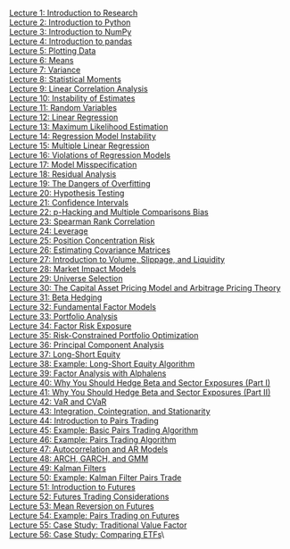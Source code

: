 [Lecture 1: Introduction to Research](https://github.com/quantopian/research_public/tree/master/notebooks/lectures/Introduction_to_Research)\
[Lecture 2: Introduction to Python](https://github.com/quantopian/research_public/tree/master/notebooks/lectures/Introduction_to_Python)\
[Lecture 3: Introduction to NumPy](https://github.com/quantopian/research_public/tree/master/notebooks/lectures/Introduction_to_NumPy)\
[Lecture 4: Introduction to pandas](https://github.com/quantopian/research_public/tree/master/notebooks/lectures/Introduction_to_Pandas)\
[Lecture 5: Plotting Data](https://github.com/quantopian/research_public/tree/master/notebooks/lectures/Plotting_Data)\
[Lecture 6: Means](https://github.com/quantopian/research_public/tree/master/notebooks/lectures/Means)\
[Lecture 7: Variance](https://github.com/quantopian/research_public/tree/master/notebooks/lectures/Variance)\
[Lecture 8: Statistical Moments](https://github.com/quantopian/research_public/tree/master/notebooks/lectures/Statistical_Moments)\
[Lecture 9: Linear Correlation Analysis](https://github.com/quantopian/research_public/tree/master/notebooks/lectures/Linear_Correlation_Analysis)\
[Lecture 10: Instability of Estimates](https://github.com/quantopian/research_public/tree/master/notebooks/lectures/Instability_of_Estimates)\
[Lecture 11: Random Variables](https://github.com/quantopian/research_public/tree/master/notebooks/lectures/Random_Variables)\
[Lecture 12: Linear Regression](https://github.com/quantopian/research_public/tree/master/notebooks/lectures/Linear_Regression)\
[Lecture 13: Maximum Likelihood Estimation](https://github.com/quantopian/research_public/tree/master/notebooks/lectures/Maximum_Likelihood_Estimation)\
[Lecture 14: Regression Model Instability](https://github.com/quantopian/research_public/tree/master/notebooks/lectures/Regression_Model_Instability)\
[Lecture 15: Multiple Linear Regression](https://github.com/quantopian/research_public/tree/master/notebooks/lectures/Multiple_Linear_Regression)\
[Lecture 16: Violations of Regression Models](https://github.com/quantopian/research_public/tree/master/notebooks/lectures/Violations_of_Regression_Models)\
[Lecture 17: Model Misspecification](https://github.com/quantopian/research_public/tree/master/notebooks/lectures/Model_Misspecification)\
[Lecture 18: Residual Analysis](https://github.com/quantopian/research_public/tree/master/notebooks/lectures/Residuals_Analysis)\
[Lecture 19: The Dangers of Overfitting](https://github.com/quantopian/research_public/tree/master/notebooks/lectures/The_Dangers_of_Overfitting)\
[Lecture 20: Hypothesis Testing](https://github.com/quantopian/research_public/tree/master/notebooks/lectures/Hypothesis_Testing)\
[Lecture 21: Confidence Intervals](https://github.com/quantopian/research_public/tree/master/notebooks/lectures/Confidence_Intervals)\
[Lecture 22: p-Hacking and Multiple Comparisons Bias](https://github.com/quantopian/research_public/tree/master/notebooks/lectures/p-Hacking_and_Multiple_Comparisons_Bias)\
[Lecture 23: Spearman Rank Correlation](https://github.com/quantopian/research_public/tree/master/notebooks/lectures/Spearman_Rank_Correlation)\
[Lecture 24: Leverage](https://github.com/quantopian/research_public/tree/master/notebooks/lectures/Leverage)\
[Lecture 25: Position Concentration Risk](https://github.com/quantopian/research_public/tree/master/notebooks/lectures/Position_Concentration_Risk)\
[Lecture 26: Estimating Covariance Matrices](https://github.com/quantopian/research_public/tree/master/notebooks/lectures/Estimating_Covariance_Matrices)\
[Lecture 27: Introduction to Volume, Slippage, and Liquidity](https://github.com/quantopian/research_public/tree/master/notebooks/lectures/Introduction_to_Volume_Slippage_and_Liquidity)\
[Lecture 28: Market Impact Models](https://github.com/quantopian/research_public/tree/master/notebooks/lectures/Market_Impact_Model)\
[Lecture 29: Universe Selection](https://github.com/quantopian/research_public/tree/master/notebooks/lectures/Universe_Selection)\
[Lecture 30: The Capital Asset Pricing Model and Arbitrage Pricing Theory](https://github.com/quantopian/research_public/tree/master/notebooks/lectures/CAPM_and_Arbitrage_Pricing_Theory)\
[Lecture 31: Beta Hedging](https://github.com/quantopian/research_public/tree/master/notebooks/lectures/Beta_Hedging)\
[Lecture 32: Fundamental Factor Models](https://github.com/quantopian/research_public/tree/master/notebooks/lectures/Fundamental_Factor_Models)\
[Lecture 33: Portfolio Analysis](https://github.com/quantopian/research_public/tree/master/notebooks/lectures/Portfolio_Analysis)\
[Lecture 34: Factor Risk Exposure](https://github.com/quantopian/research_public/tree/master/notebooks/lectures/Factor_Risk_Exposure)\
[Lecture 35: Risk-Constrained Portfolio Optimization](https://github.com/quantopian/research_public/tree/master/notebooks/lectures/Integration_Cointegration_and_Stationarity)\
[Lecture 36: Principal Component Analysis](https://github.com/quantopian/research_public/tree/master/notebooks/lectures/Linear_Correlation_Analysis)\
[Lecture 37: Long-Short Equity](https://github.com/quantopian/research_public/tree/master/notebooks/lectures/Long-Short_Equity)\
[Lecture 38: Example: Long-Short Equity Algorithm](https://github.com/quantopian/research_public/tree/master/notebooks/lectures/Fundamental_Factor_Models)\
[Lecture 39: Factor Analysis with Alphalens](https://github.com/quantopian/research_public/tree/master/notebooks/lectures/Fundamental_Factor_Models)\
[Lecture 40: Why You Should Hedge Beta and Sector Exposures (Part I)](https://github.com/quantopian/research_public/tree/master/notebooks/lectures/Fundamental_Factor_Models)\
[Lecture 41: Why You Should Hedge Beta and Sector Exposures (Part II)](https://github.com/quantopian/research_public/tree/master/notebooks/lectures/Fundamental_Factor_Models)\
[Lecture 42: VaR and CVaR](https://github.com/quantopian/research_public/tree/master/notebooks/lectures/VaR_and_CVaR)\
[Lecture 43: Integration, Cointegration, and Stationarity](https://github.com/quantopian/research_public/tree/master/notebooks/lectures/Integration_Cointegration_and_Stationarity)\
[Lecture 44: Introduction to Pairs Trading](https://github.com/quantopian/research_public/tree/master/notebooks/lectures/Introduction_to_Pairs_Trading)\
[Lecture 45: Example: Basic Pairs Trading Algorithm](https://github.com/quantopian/research_public/tree/master/notebooks/lectures/Introduction_to_Pairs_Trading)\
[Lecture 46: Example: Pairs Trading Algorithm](https://github.com/quantopian/research_public/tree/master/notebooks/lectures/Introduction_to_Pairs_Trading)\
[Lecture 47: Autocorrelation and AR Models](https://github.com/quantopian/research_public/tree/master/notebooks/lectures/Autocorrelation_and_AR_Models)\
[Lecture 48: ARCH, GARCH, and GMM](https://github.com/quantopian/research_public/tree/master/notebooks/lectures/ARCH_GARCH_and_GMM)\
[Lecture 49: Kalman Filters](https://github.com/quantopian/research_public/tree/master/notebooks/lectures/Kalman_Filters)\
[Lecture 50: Example: Kalman Filter Pairs Trade](https://github.com/quantopian/research_public/tree/master/notebooks/lectures/Confidence_Intervals)\
[Lecture 51: Introduction to Futures](https://github.com/quantopian/research_public/tree/master/notebooks/lectures/Introduction_to_Futures)\
[Lecture 52: Futures Trading Considerations](https://github.com/quantopian/research_public/tree/master/notebooks/lectures/Futures_Trading_Considerations)\
[Lecture 53: Mean Reversion on Futures](https://github.com/quantopian/research_public/tree/master/notebooks/lectures/Mean_Reversion_on_Futures)\
[Lecture 54: Example: Pairs Trading on Futures](https://github.com/quantopian/research_public/tree/master/notebooks/lectures/Futures_Trading_Considerations)\
[Lecture 55: Case Study: Traditional Value Factor](https://github.com/quantopian/research_public/tree/master/notebooks/lectures/Case_Study_Traditional_Value_Factor)\
[Lecture 56: Case Study: Comparing ETFs](https://github.com/quantopian/research_public/tree/master/notebooks/lectures/Case_Study_Comparing_ETFs)\